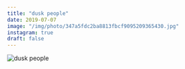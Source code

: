 ```yaml
---
title: "dusk people"
date: 2019-07-07
image: "/img/photo/347a5fdc2ba8813fbcf9095209365430.jpg"
instagram: true
draft: false
---
```


![dusk people](/img/photo/347a5fdc2ba8813fbcf9095209365430.jpg)
